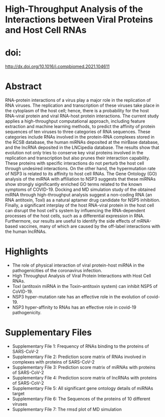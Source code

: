 # High-Throughput Analysis of the Interactions between Viral Proteins and Host Cell RNAs 

# doi:
http://dx.doi.org/10.1016/j.compbiomed.2021.104611

# Abstract

RNA-protein interactions of a virus play a major role in the replication of RNA viruses. The replication and transcription of these viruses take place in the cytoplasm of the host cell; hence, there is a probability for the host RNA-viral protein and viral RNA-host protein interactions. The current study applies a high-throughput computational approach, including feature extraction and machine learning methods, to predict the affinity of protein sequences of ten viruses to three categories of RNA sequences. These categories include RNAs involved in the protein-RNA complexes stored in the RCSB database, the human miRNAs deposited at the mirBase database, and the lncRNA deposited in the LNCipedia database. The results show that evolution not only tries to conserve key viral proteins involved in the replication and transcription but also prunes their interaction capability. These proteins with specific interactions do not perturb the host cell through undesired interactions. On the other hand, the hypermutation rate of NSP3 is related to its affinity to host cell RNAs. The Gene Ontology (GO) analysis of the miRNA with affiliation to NSP3 suggests that these miRNAs show strongly significantly enriched GO terms related to the known symptoms of COVID-19. Docking and MD simulation study of the obtained miRNA through high-throughput analysis suggest a non-coding RNA (an RNA antitoxin, ToxI) as a natural aptamer drug candidate for NSP5 inhibition. Finally, a significant interplay of the host RNA-viral protein in the host cell can disrupt the host cell's system by influencing the RNA-dependent processes of the host cells, such as a differential expression in RNA. Furthermore, our results are useful to identify the side effects of mRNA-based vaccines, many of which are caused by the off-label interactions with the human lncRNAs.


# Highlights
* The role of physical interaction of viral protein-host miRNA in the pathogenicities of the coronavirus infection.
* High Throughput Analysis of Viral Protein Interactions with Host Cell RNAs.
* ToxI (antitoxin miRNA in the Toxin–antitoxin system) can inhibit NSP5 of CoVID-19.
* NSP3 hyper-mutation rate has an effective role in the evolution of covid-19.
* NSP3 hyper-affinity to RNAs has an effective role in covid-19 pathogenicity.

# Supplementary Files
* Supplementary File 1: Frequency of RNAs binding to the proteins of SARS-CoV-2
* Supplementary File 2: Prediction score matrix of RNAs involved in complexes with proteins of SARS-CoV-2
* Supplementary File 3: Prediction score matrix of miRNAs with proteins of SARS-CoV-2
* Supplementary File 4: Prediction score matrix of lncRNAs with proteins of SARS-CoV-2
* Supplementary File 5: All significant gene ontology details of miRNAs target
* Supplementary File 6: The Sequences of the proteins of 10 different viruses 
* Supplementary File 7: The rmsd plot of MD simulation
